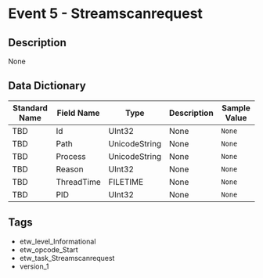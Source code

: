 # Event 5 - Streamscanrequest

## Description
None

## Data Dictionary
|Standard Name|Field Name|Type|Description|Sample Value|
|---|---|---|---|---|
|TBD|Id|UInt32|None|`None`|
|TBD|Path|UnicodeString|None|`None`|
|TBD|Process|UnicodeString|None|`None`|
|TBD|Reason|UInt32|None|`None`|
|TBD|ThreadTime|FILETIME|None|`None`|
|TBD|PID|UInt32|None|`None`|

## Tags
* etw_level_Informational
* etw_opcode_Start
* etw_task_Streamscanrequest
* version_1